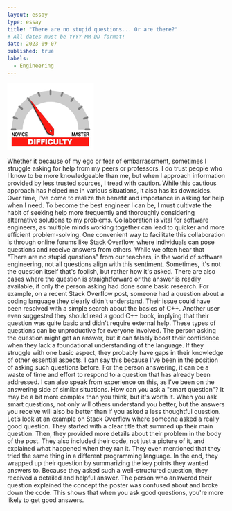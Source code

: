 ```yaml
---
layout: essay
type: essay
title: "There are no stupid questions... Or are there?"
# All dates must be YYYY-MM-DD format!
date: 2023-09-07
published: true
labels:
  - Engineering
---
```


<img width="200px" class="rounded float-start pe-4" src="../img/difficulty/degree_difficulty.jpg">

Whether it because of my ego or fear of embarrassment, sometimes I struggle asking for help from my peers or professors. I do trust people who I know to be more knowledgeable than me, but when I approach information provided by less trusted sources, I tread with caution. While this cautious approach has helped me in various situations, it also has its downsides. Over time, I've come to realize the benefit and importance in asking for help when I need. To become the best engineer I can be, I must cultivate the habit of seeking help more frequently and thoroughly considering alternative solutions to my problems. Collaboration is vital for software engineers, as multiple minds working together can lead to quicker and more efficient problem-solving. One convenient way to facilitate this collaboration is through online forums like Stack Overflow, where individuals can pose questions and receive answers from others.
While we often hear that "There are no stupid questions" from our teachers, in the world of software engineering, not all questions align with this sentiment. Sometimes, it's not the question itself that's foolish, but rather how it's asked. There are also cases where the question is straightforward or the answer is readily available, if only the person asking had done some basic research. For example, on a recent Stack Overflow post, someone had a question about a coding language they clearly didn't understand. Their issue could have been resolved with a simple search about the basics of C++. Another user even suggested they should read a good C++ book, implying that their question was quite basic and didn't require external help. These types of questions can be unproductive for everyone involved. The person asking the question might get an answer, but it can falsely boost their confidence when they lack a foundational understanding of the language. If they struggle with one basic aspect, they probably have gaps in their knowledge of other essential aspects. I can say this because I've been in the position of asking such questions before. For the person answering, it can be a waste of time and effort to respond to a question that has already been addressed. I can also speak from experience on this, as I've been on the answering side of similar situations.
How can you ask a "smart question"? It may be a bit more complex than you think, but it's worth it. When you ask smart questions, not only will others understand you better, but the answers you receive will also be better than if you asked a less thoughtful question. Let’s look at an example on Stack Overflow where someone asked a really good question. They started with a clear title that summed up their main question. Then, they provided more details about their problem in the body of the post. They also included their code, not just a picture of it, and explained what happened when they ran it. They even mentioned that they tried the same thing in a different programming language. In the end, they wrapped up their question by summarizing the key points they wanted answers to. Because they asked such a well-structured question, they received a detailed and helpful answer. The person who answered their question explained the concept the poster was confused about and broke down the code. This shows that when you ask good questions, you're more likely to get good answers.
